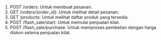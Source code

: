 1. POST /orders: Untuk membuat pesanan.
2. GET /orders/{order_id}: Untuk melihat detail pesanan.
3. GET /products: Untuk melihat daftar produk yang tersedia.
4. POST /flash_sale/start: Untuk memulai penjualan kilat.
5. POST /flash_sale/purchase: Untuk memproses pembelian dengan harga diskon selama penjualan kilat.
